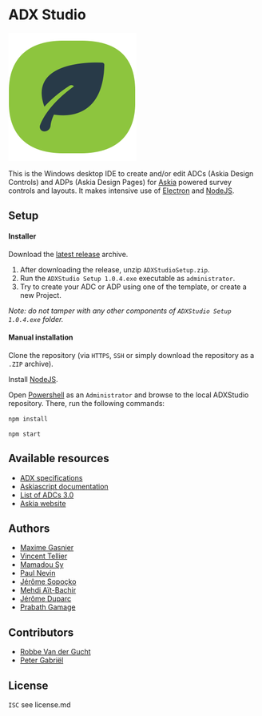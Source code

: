 ADX Studio
==========

![ADX Studio](https://github.com/AskiaADX/ADXStudio/blob/develop/adxstudio.png?raw=true)

This is the Windows desktop IDE to create and/or edit ADCs (Askia Design Controls) and ADPs (Askia Design Pages) for [Askia](http://www.askia.com/) powered survey controls and layouts. It makes intensive use of [Electron](https://github.com/atom/electron) and [NodeJS](https://nodejs.org/en/).

Setup
-----

#### Installer

Download the [latest release](https://github.com/AskiaADX/ADXStudio/releases/latest) archive.

1.	After downloading the release, unzip `ADXStudioSetup.zip`.
2.	Run the `ADXStudio Setup 1.0.4.exe` executable as `administrator`.
3.	Try to create your ADC or ADP using one of the template, or create a new Project.

*Note: do not tamper with any other components of `ADXStudio Setup 1.0.4.exe` folder.*

#### Manual installation

Clone the repository (via `HTTPS`, `SSH` or simply download the repository as a `.ZIP` archive).

Install [NodeJS](https://nodejs.org/download/).

Open [Powershell](https://msdn.microsoft.com/en-us/dd742419) as an `Administrator` and browse to the local ADXStudio repository.
There, run the following commands:

```
npm install
```

```
npm start
```

Available resources
-------------------

-	[ADX specifications](https://github.com/AskiaADX/ADXStudio/wiki)
-	[Askiascript documentation](askiascript2_introduction_to_askiascript_2)
-	[List of ADCs 3.0](https://support.askia.com/hc/en-us/sections/200009182-askia-design-control-ADC-3-0-Javascript-)
-	[Askia website](https://askia.com/)

Authors
-------

-  [Maxime Gasnier](https://github.com/Maximeesilv)
-  [Vincent Tellier](https://github.com/VincentTel)
-  [Mamadou Sy](https://github.com/MamadouSy)
-  [Paul Nevin](https://github.com/uncleserb)
-  [Jérôme Sopoçko](https://github.com/BadJerry)
-  [Mehdi Aït-Bachir](https://github.com/AskiaMehdi)
-  [Jérôme Duparc](https://github.com/Djedj)
-  [Prabath Gamage](https://github.com/prabathgamage)

Contributors
------------

- [Robbe Van der Gucht](https://github.com/sir-ragna)
- [Peter Gabriël]()

License
-------

`ISC` see license.md
